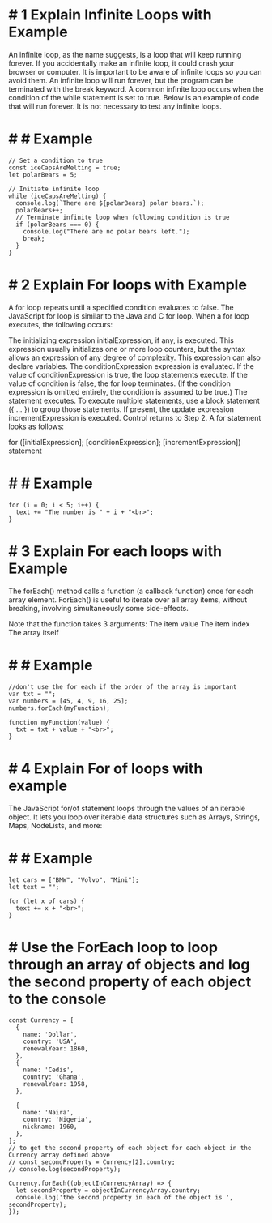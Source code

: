 # # 1 Explain Infinite Loops with Example
An infinite loop, as the name suggests, is a loop that will keep running forever. If you accidentally make an infinite loop, it could crash your browser or computer. It is important to be aware of infinite loops so you can avoid them. An infinite loop will run forever, but the program can be terminated with the break keyword.
A common infinite loop occurs when the condition of the while statement is set to true. Below is an example of code that will run forever. It is not necessary to test any infinite loops.

# # # Example
```
// Set a condition to true
const iceCapsAreMelting = true;
let polarBears = 5;

// Initiate infinite loop
while (iceCapsAreMelting) {
  console.log(`There are ${polarBears} polar bears.`);
  polarBears++;
  // Terminate infinite loop when following condition is true
  if (polarBears === 0) {
    console.log("There are no polar bears left.");
    break;
  }
}
```

# # 2 Explain For loops with Example
A for loop repeats until a specified condition evaluates to false. The JavaScript for loop is similar to the Java and C for loop.
When a for loop executes, the following occurs:

The initializing expression initialExpression, if any, is executed. This expression usually initializes one or more loop counters, but the syntax allows an expression of any degree of complexity. This expression can also declare variables.
The conditionExpression expression is evaluated. If the value of conditionExpression is true, the loop statements execute. If the value of condition is false, the for loop terminates. (If the condition expression is omitted entirely, the condition is assumed to be true.)
The statement executes. To execute multiple statements, use a block statement ({ ... }) to group those statements.
If present, the update expression incrementExpression is executed.
Control returns to Step 2.
A for statement looks as follows:

for ([initialExpression]; [conditionExpression]; [incrementExpression])
  statement

# # # Example
```
for (i = 0; i < 5; i++) {
  text += "The number is " + i + "<br>";
}
```

# # 3 Explain For each loops with Example
The forEach() method calls a function (a callback function) once for each array element. ForEach() is useful to iterate over all array items, without breaking, involving simultaneously some side-effects.

Note that the function takes 3 arguments:
The item value
The item index
The array itself

# # # Example
```
//don't use the for each if the order of the array is important
var txt = "";
var numbers = [45, 4, 9, 16, 25];
numbers.forEach(myFunction);

function myFunction(value) {
  txt = txt + value + "<br>";
}
```

# # 4 Explain For of loops with example
The JavaScript for/of statement loops through the values of an iterable object. It lets you loop over iterable data structures such as Arrays, Strings, Maps, NodeLists, and more:

# # # Example
```
let cars = ["BMW", "Volvo", "Mini"];
let text = "";

for (let x of cars) {
  text += x + "<br>";
}
```
# # Use the ForEach loop to loop through an array of objects and log the second property of each object to the console

```
const Currency = [
  {
    name: 'Dollar',
    country: 'USA',
    renewalYear: 1860,
  },
  {
    name: 'Cedis',
    country: 'Ghana',
    renewalYear: 1958,
  },

  {
    name: 'Naira',
    country: 'Nigeria',
    nickname: 1960,
  },
];
// to get the second property of each object for each object in the Currency array defined above
// const secondProperty = Currency[2].country;
// console.log(secondProperty);

Currency.forEach((objectInCurrencyArray) => {
  let secondProperty = objectInCurrencyArray.country;
  console.log('the second property in each of the object is ', secondProperty);
});
```